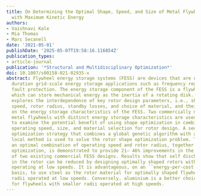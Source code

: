 ```yaml
---
title: On Determining the Optimal Shape, Speed, and Size of Metal Flywheel Rotors
  with Maximum Kinetic Energy
authors:
- Vaishnavi Kale
- Mia Thomas
- Marc Secanell
date: '2021-05-01'
publishDate: '2025-05-07T19:58:16.116854Z'
publication_types:
- article-journal
publication: '*Structural and Multidisciplinary Optimization*'
doi: 10.1007/s00158-021-02935-x
abstract: Flywheel energy storage systems (FESS) are devices that are used in short
  duration grid-scale energy storage applications such as frequency regulation and
  fault protection. The energy storage component of the FESS is a flywheel rotor,
  which can store mechanical energy as the inertia of a rotating disk. This article
  explores the interdependence of key rotor design parameters, i.e., shape, operating
  speed, rotor radius, standby losses, and choice of material, and their influence
  on the energy storage characteristics of the FESS. Two commercially manufactured
  metal flywheels with distinct energy storage characteristics are used as case studies
  to examine the potential benefit of using shape optimization in combination with
  operating speed, size, and material selection for rotor design. A sequential hybrid
  optimization strategy that combines a global genetic algorithm with a gradient-based
  local method is used to solve the rotor shape optimization problem. The choice of
  an optimal combination of operating speed and rotor radius, together with shape
  optimization, is demonstrated to provide 21– 46% improvements in the energy capacity
  of two existing commercial FESS designs. Results show that self discharge losses
  in the rotor can be reduced by designing optimally shaped rotors with large radii
  operating at low speeds. It is advantageous, on an ``energy-per-cost of material''
  basis, to use steel as the rotor material for optimally shaped flywheels with large
  radii operated at low speeds. Conversely, aluminium is a better choice of material
  for flywheels with smaller radii operated at high speeds.
---
```

